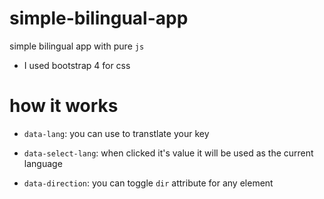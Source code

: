 # simple-bilingual-app
simple bilingual app with pure `js`

* I used bootstrap 4 for css

# how it works

* `data-lang`:
you can use to transtlate your key

* `data-select-lang`:
when clicked it's value it will be used as the current language


* `data-direction`:
you can toggle `dir` attribute for any element
